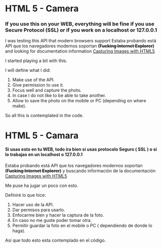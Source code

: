 # HTML 5 - Camera 

### If you use this on your WEB, everything will be fine if you use Secure Protocol (SSL) or if you work on a localhost or 127.0.0.1

I was testing this API that modern browsers support
Estaba probando está API que los navegadores modernos soportan **(~~Fucking Internet Explorer~~)** and looking for documentation information  [Capturing Images with HTML5](https://developers.google.com/web/fundamentals/media/capturing-images/)

I started playing a bit with this.

I will define what I did:

 1. Make use of the API. 
 2. Give permission to use it.
 3. Focus well and capture the photo. 
 4. In case I do not like to be able to take another.
 5. Allow to save the photo on the mobile or PC (depending on where make).

So all this is contemplated in the code.

# HTML 5 - Camara

#### Si usas esto en tu WEB, todo ira bien si usas protocolo Seguro ( SSL ) o si lo trabajas en un localhost o 127.0.0.1

Estaba probando está API que los navegadores modernos soportan **(~~Fucking Internet Explorer~~)** y buscando información de la documentación  [Capturing Images with HTML5](https://developers.google.com/web/fundamentals/media/capturing-images/)

Me puse ha jugar un poco con esto.

Definiré lo que hice:

 1. Hacer uso de la API. 
 2. Dar permisos para usarlo. 
 3. Enfocarme bien y hacer la captura de la foto. 
 4. En caso no me guste poder tomar otra.
 5. Permitir guardar la foto en el mobile o PC ( dependiendo de donde lo haga).

Así que todo esto esta contemplado en el código.
